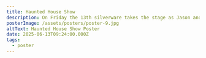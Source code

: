 ```yaml
---
title: Haunted House Show
description: On Friday the 13th silverware takes the stage as Jason and scares everyone
posterImage: /assets/posters/poster-9.jpg
altText: Haunted House Show Poster
date: 2025-06-13T09:24:00.000Z
tags:
  - poster
---
```

